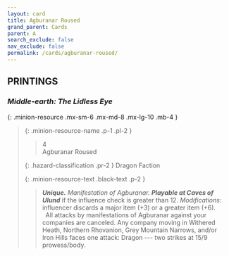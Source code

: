 ```yaml
---
layout: card
title: Agburanar Roused
grand_parent: Cards
parent: A
search_exclude: false
nav_exclude: false
permalink: /cards/agburanar-roused/
---
```


## PRINTINGS


### _Middle-earth: The Lidless Eye_

{: .minion-resource .mx-sm-6 .mx-md-8 .mx-lg-10 .mb-4 }
> {: .minion-resource-name .p-1 .pl-2 }
> > <div class="hazard-mp">4</div>
> > <div class="card-name">Agburanar Roused</div>
>
> {: .hazard-classification .pr-2 }
> Dragon Faction
>
> {: .minion-resource-text .black-text .p-2 }
> > _**Unique.**_ _Manifestation of Agburanar._ ***Playable at Caves of Ulund*** if the influence check is greater than 12.  _Modifications:_ influencer discards a major item (+3) or a greater item (+6). <br>&ensp;All attacks by manifestations of Agburanar against your companies are canceled. Any company moving in Withered Heath, Northern Rhovanion, Grey Mountain Narrows, and/or Iron Hills faces one attack: Dragon --- two strikes at 15/9 prowess/body. 
> 

